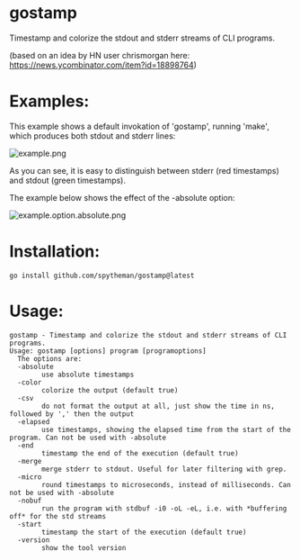 # gostamp
Timestamp and colorize the stdout and stderr streams of CLI programs.

(based on an idea by HN user chrismorgan here: https://news.ycombinator.com/item?id=18898764)

# Examples:
This example shows a default invokation of 'gostamp', running 'make', which produces both stdout and stderr lines:

![example.png](./examples/example.png)

As you can see, it is easy to distinguish between stderr (red timestamps) and stdout (green timestamps).


The example below shows the effect of the -absolute option:

![example.option.absolute.png](./examples/example.option.absolute.png)


# Installation:
    go install github.com/spytheman/gostamp@latest

# Usage:
    gostamp - Timestamp and colorize the stdout and stderr streams of CLI programs.
    Usage: gostamp [options] program [programoptions] 
      The options are:
      -absolute
            use absolute timestamps
      -color
            colorize the output (default true)
      -csv
            do not format the output at all, just show the time in ns, followed by ',' then the output
      -elapsed
            use timestamps, showing the elapsed time from the start of the program. Can not be used with -absolute
      -end
            timestamp the end of the execution (default true)
      -merge
            merge stderr to stdout. Useful for later filtering with grep.
      -micro
            round timestamps to microseconds, instead of milliseconds. Can not be used with -absolute
      -nobuf
            run the program with stdbuf -i0 -oL -eL, i.e. with *buffering off* for the std streams
      -start
            timestamp the start of the execution (default true)
      -version
            show the tool version

